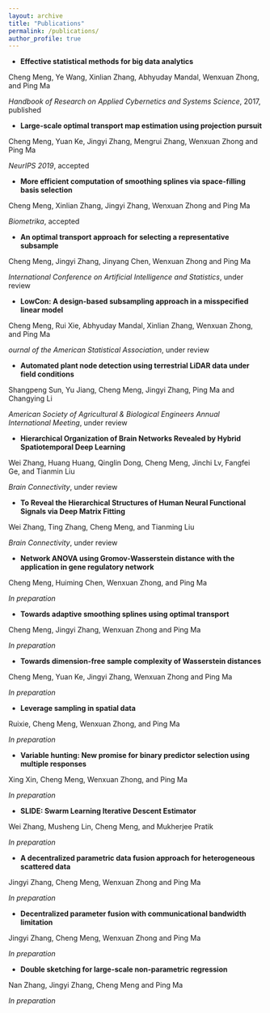 ```yaml
---
layout: archive
title: "Publications"
permalink: /publications/
author_profile: true
---
```


- **Effective statistical methods for big data analytics**

Cheng Meng, Ye Wang, Xinlian Zhang, Abhyuday Mandal, Wenxuan Zhong, and Ping Ma

*Handbook of Research on Applied Cybernetics and Systems Science*, 2017, published

- **Large-scale optimal transport map estimation using projection pursuit**

Cheng Meng, Yuan Ke, Jingyi Zhang, Mengrui Zhang, Wenxuan Zhong and Ping Ma

*NeurIPS 2019*, accepted

- **More efficient computation of smoothing splines via space-filling basis selection**

Cheng Meng, Xinlian Zhang, Jingyi Zhang, Wenxuan Zhong and Ping Ma

*Biometrika*, accepted

- **An optimal transport approach for selecting a representative subsample**

Cheng Meng, Jingyi Zhang, Jinyang Chen, Wenxuan Zhong and Ping Ma

*International Conference on Artificial Intelligence and Statistics*, under review

- **LowCon: A design-based subsampling approach in a misspecified linear model**

Cheng Meng, Rui Xie, Abhyuday Mandal, Xinlian Zhang, Wenxuan Zhong, and Ping Ma

*ournal of the American Statistical Association*, under review

- **Automated plant node detection using terrestrial LiDAR data under field conditions**

Shangpeng Sun, Yu Jiang, Cheng Meng, Jingyi Zhang, Ping Ma and Changying Li

*American Society of Agricultural & Biological Engineers Annual International Meeting*, under review

- **Hierarchical Organization of Brain Networks Revealed by Hybrid Spatiotemporal Deep Learning**

Wei Zhang, Huang Huang, Qinglin Dong, Cheng Meng, Jinchi Lv, Fangfei Ge, and Tianmin Liu

*Brain Connectivity*, under review

- **To Reveal the Hierarchical Structures of Human Neural Functional Signals via Deep Matrix Fitting**

Wei Zhang, Ting Zhang, Cheng Meng, and Tianming Liu

*Brain Connectivity*, under review

- **Network ANOVA using Gromov-Wasserstein distance with the application in gene regulatory network**

Cheng Meng, Huiming Chen, Wenxuan Zhong, and Ping Ma

*In preparation*

- **Towards adaptive smoothing splines using optimal transport**

Cheng Meng, Jingyi Zhang, Wenxuan Zhong and Ping Ma

*In preparation*

- **Towards dimension-free sample complexity of Wasserstein distances**

Cheng Meng, Yuan Ke, Jingyi Zhang, Wenxuan Zhong and Ping Ma

*In preparation*

- **Leverage sampling in spatial data**

Ruixie, Cheng Meng, Wenxuan Zhong, and Ping Ma

*In preparation*

- **Variable hunting: New promise for binary predictor selection using multiple responses**

Xing Xin, Cheng Meng, Wenxuan Zhong, and Ping Ma

*In preparation*

- **SLIDE: Swarm Learning Iterative Descent Estimator**

Wei Zhang, Musheng Lin, Cheng Meng, and Mukherjee Pratik

*In preparation*

- **A decentralized parametric data fusion approach for heterogeneous scattered data**

Jingyi Zhang, Cheng Meng, Wenxuan Zhong and Ping Ma

*In preparation*

- **Decentralized parameter fusion with communicational bandwidth limitation**

Jingyi Zhang, Cheng Meng, Wenxuan Zhong and Ping Ma

*In preparation*

- **Double sketching for large-scale non-parametric regression**

Nan Zhang, Jingyi Zhang, Cheng Meng and Ping Ma

*In preparation*

